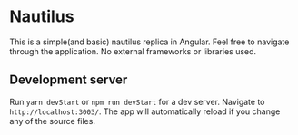 # Nautilus

This is a simple(and basic) nautilus replica in Angular. Feel free to navigate through the application. No external frameworks or libraries used.

## Development server

Run `yarn devStart` or `npm run devStart` for a dev server. Navigate to `http://localhost:3003/`. The app will automatically reload if you change any of the source files.

